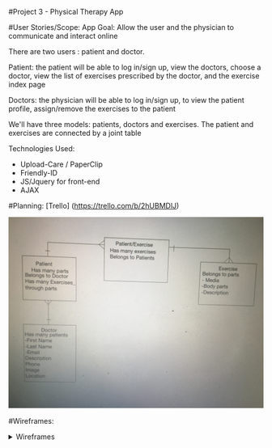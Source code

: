 #Project 3 - Physical Therapy App

#User Stories/Scope:
App Goal: Allow the user and the physician to communicate and interact online

There are two users : patient and doctor.

Patient: the patient will be able to log in/sign up,  view the doctors, choose a doctor, view the list of exercises prescribed by the doctor, and the exercise index page
 
Doctors: the physician will be able to log in/sign up, to view the patient profile, assign/remove the exercises to the patient

We'll have three models: patients,  doctors and exercises. The patient and exercises are connected by a joint table

Technologies Used:
* Upload-Care / PaperClip
* Friendly-ID
* JS/Jquery for front-end
* AJAX

#Planning: 
[Trello] (https://trello.com/b/2hUBMDlJ)

![ERD/Model](./planning/image.jpeg)

#Wireframes:

<details><summary>Wireframes</summary>
![Wireframe PDF](./planning/images.pdf)






